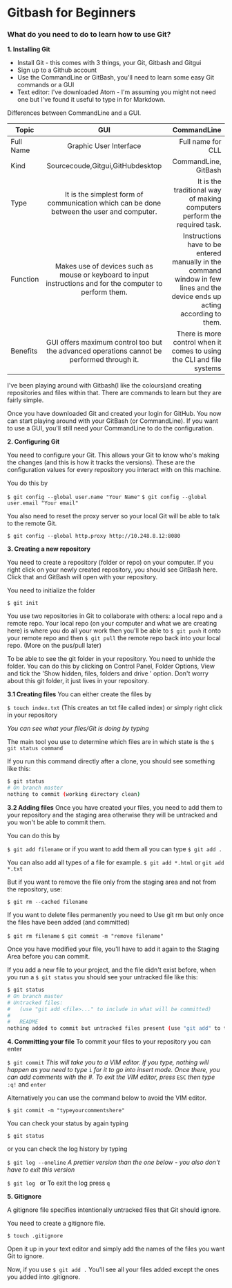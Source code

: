 # Gitbash for Beginners
### What do you need to do to learn how to use Git?

**1. Installing Git**
- Install Git - this comes with 3 things, your Git, Gitbash and Gitgui
- Sign up to a Github account
- Use the CommandLine or GitBash, you'll need to learn some easy Git commands or a GUI
- Text editor: I've downloaded Atom - I'm assuming you might not need one but I've found it useful to type in for Markdown.  

Differences between CommandLine and a GUI.

| Topic        | GUI | CommandLine|
| ------------- |:-------------:| -----:|
|Full Name|	Graphic User Interface	|Full name for CLL
|Kind|Sourcecoude,Gitgui,GitHubdesktop| CommandLine, GitBash|
|Type|	It is the simplest form of communication which can be done between the user and computer.	|It is the traditional way of making computers perform the required task.|
|Function|	Makes use of devices such as mouse or keyboard to input instructions and for the computer to perform them.	|Instructions have to be entered manually in the command window in few lines and the device ends up acting according to them.|
|Benefits|	GUI offers maximum control too but the advanced operations cannot be performed through it.	|There is more control when it comes to using the CLI and file systems|


I've been playing around with Gitbash(I like the colours)and creating repositories and files within that. There are commands to learn but they are fairly simple.

Once you have downloaded Git and created your login for GitHub. You now can start playing around with your GitBash (or CommandLine). If you want to use a GUI, you'll still need your CommandLine to do the configuration.

**2. Configuring Git**

You need to configure your Git. This allows your Git to know who's making the changes (and this is how it tracks the versions). These are the configuration values for every repository you interact with on this machine.

You do this by

`$ git config --global user.name "Your Name"`
`$ git config --global user.email "Your email"`

You also need to reset the proxy server so your local Git will be able to talk to the remote Git.

`$ git config --global http.proxy http://10.248.8.12:8080`

**3. Creating a new repository**

You need to create a repository (folder or repo) on your computer. If you right click on your newly created repository, you should see GitBash here. Click that and GitBash will open with your repository.

You need to initialize the folder

`$ git init`

You use two repositories in Git to collaborate with others: a local repo and a remote repo. Your local repo (on your computer and what we are creating here) is where you do all your work then you'll be able to `$ git push` it onto your remote repo and then `$ git pull` the remote repo back into your local repo. (More on the pus/pull later)

To be able to see the git folder in your repository. You need to unhide the folder. You can do this by clicking on Control Panel, Folder Options, View and tick the 'Show hidden, files, folders and drive ' option. Don't worry about this git folder, it just lives in your repository.

**3.1 Creating files**
You can either create the files by

`$ touch index.txt` (This creates an txt file called index)
or simply right click in your repository

*You can see what your files/Git is doing by typing*

The main tool you use to determine which files are in which state is the `$ git status command`

If you run this command directly after a clone, you should see something like this:

```sh
$ git status
# On branch master
nothing to commit (working directory clean)
```

**3.2 Adding files**
Once you have created your files, you need to add them to your repository and the staging area otherwise they will be untracked and you won't be able to commit them.

You can do this by

`$ git add filename` or if you want to add them all you can type `$ git add .`

You can also add all types of a file for example.
`$ git add *.html` or `git add *.txt`

But if you want to remove the file only from the staging area and not from the repository, use:

`$ git rm --cached filename`

If you want to delete files permanently you need to
Use git rm but only once the files have been added (and committed)

`$ git rm filename`
`$ git commit -m "remove filename"`

Once you have modified your file, you'll have to add it again to the Staging Area before you can commit.

If you add a new file to your project, and the file didn't exist before, when you run a `$ git status` you should see your untracked file like this:

```sh
$ git status
# On branch master
# Untracked files:
#   (use "git add <file>..." to include in what will be committed)
#
#   README
nothing added to commit but untracked files present (use "git add" to track)
```

**4. Committing your file**
To commit your files to your repository you can enter

`$ git commit` *This will take you to a VIM editor. If you type, nothing will happen as you need to type* `i` *for it to go into insert mode. Once there, you can add comments with the #. To exit the VIM editor, press* `ESC` *then type* `:q!` and `enter`

Alternatively you can use the command below to avoid the VIM editor.

`$ git commit -m "typeyourcommentshere"`

You can check your status by again typing

`$ git status`

or you can check the log history by typing

`$ git log --oneline` *A prettier version than the one below - you also don't have to exit this version*

`$ git log ` or
To exit the log press
`q`

**5. Gitignore**

A gitignore file specifies intentionally untracked files that Git should ignore.

You need to create a gitignore file.

`$ touch .gitignore `

Open it up in your text editor and simply add the names of the files you want Git to ignore.

Now, if you use `$ git add .` You'll see all your files added except the ones you added into .gitignore.
